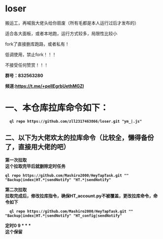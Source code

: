 # loser
搬运工，再喊我大佬头给你扇废（所有毛都是本人运行过后才发布的）

适合各大面板，或者本地跑，运行方式较多，局限性比较小

fork了直接删库跑路，或者私有！

  
低调使用，禁止fork！！！


 不接受任何赞赏！！！



<B>群号：832563280<B>


<B>频道:https://t.me/+pellEgrbUethMGZl<B>
  
  <h1>一、本仓库拉库命令如下：</h1>
  
      ql repo https://github.com/zll2317463866/loser.git "ym_|.js" 

<h2>二、以下为大佬欢太的拉库命令（比较全，懒得备份了，直接用大佬的吧）</h2>
第一次拉取<br>
这个拉取完毕后就删除定时任务

    ql repo https://github.com/Mashiro2000/HeyTapTask.git "" "Backup|index|HT.*|sendNotify" "HT.*|sendNotify"


第二次拉取<br>
拉取完成后，修改拉库指令，确保HT_account.py不被覆盖，更改拉库命令，命令如下
  
      ql repo https://github.com/Mashiro2000/HeyTapTask.git "" "Backup|index|HT.*|sendNotify" "HT_config|sendNotify"
  
  定时0 9 * * *<br>
这个保留

